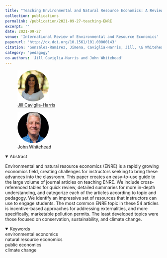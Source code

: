```yaml
---
title: "Teaching Environmental and Natural Resource Economics: A Review of the Economic Education Literature"
collection: publications
permalink: /publication/2021-09-27-teaching-ENRE
excerpt: ''
date: 2021-09-27
venue: 'International Review of Environmental and Resource Economics'
paperurl: 'http://dx.doi.org/10.1561/101.00000143'
citation: 'González-Ramírez, Jimena, Caviglia-Harris, Jill, \& Whitehead, John (2021). &quot;Teaching Environmental and Natural Resource Economics: A Review of the Economic Education Literature &quot; <i>  International Review of Environmental and Resource Economics </i>. 15(3): 235-369.'
category: 'pedagogy'
co-authors: 'Jill Caviglia-Harris and John Whitehead'
---
```


<body>
<div class="image-container">
        <figure>
            <img src="/images/co-authors/jill_caviglia_harris.png" width="100" height="auto">
            <figcaption><a href="https://jlcaviglia-harris.wixsite.com/jlcaviglia-harris" target="_blank">Jill Caviglia-Harris</a></figcaption>
        </figure>
        <figure>
            <img src="/images/co-authors/john_whitehead.png" width="100" height="auto">
            <figcaption><a href="https://john-whitehead.blogs.com/" target="_blank">John Whitehead</a></figcaption>
        </figure>   
        <!-- Add more images as needed -->
    </div>
</body>


<details open>
<summary>
Abstract
</summary>

<p>
Environmental and natural resource economics (ENRE) is a rapidly growing economics field, creating challenges for instructors seeking to bring these advances into the classroom. This paper creates an easy-to-use guide to the large volume of journal articles on teaching ENRE. We include cross-referenced tables for quick review, detailed summaries for more in-depth understanding, and categorize each of the articles according to topic and pedagogy. We identify an impressive set of resources that instructors can use to engage students. The most common ENRE topic in these 54 articles is incentive-based approaches for addressing externalities, and more specifically, marketable pollution permits. The least developed topics were those focused on conservation, sustainability, and climate change.
</p>

</details>

<details open>
<summary>
Keywords
</summary>
environmental economics <br> 
natural resource economics <br>
public economics <br>
climate change <br>

<br>

</details>